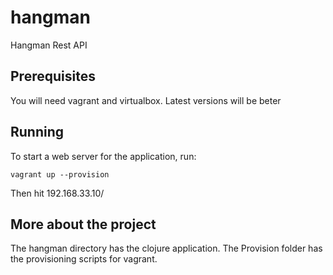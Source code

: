 # hangman

Hangman Rest API

## Prerequisites

You will need vagrant and virtualbox. Latest versions will be beter

## Running

To start a web server for the application, run:

    vagrant up --provision

Then hit 192.168.33.10/


## More about the project
The hangman directory has the clojure application.
The Provision folder has the provisioning scripts for vagrant.
